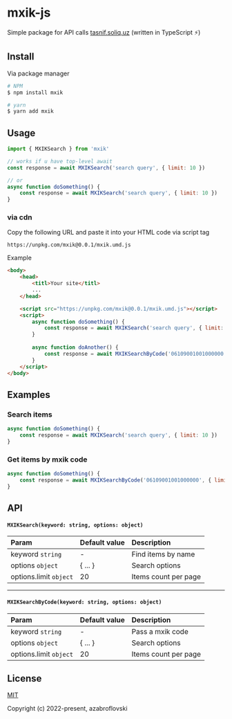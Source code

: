 # mxik-js

Simple package for API calls [tasnif.soliq.uz](https://tasnif.soliq.uz/)  (written in TypeScript ⚡) ️

## Install
Via package manager
```sh
# NPM
$ npm install mxik

# yarn
$ yarn add mxik
```

## Usage

```js
import { MXIKSearch } from 'mxik'

// works if u have top-level await
const response = await MXIKSearch('search query', { limit: 10 })

// or 
async function doSomething() {
    const response = await MXIKSearch('search query', { limit: 10 })
}
```

### via cdn
Copy the following URL and paste it into your HTML code via script tag
```
https://unpkg.com/mxik@0.0.1/mxik.umd.js
```

Example
```html
<body>
    <head>
        <titl>Your site</titl>
        ...
    </head>

    <script src="https://unpkg.com/mxik@0.0.1/mxik.umd.js"></script>
    <script>
        async function doSomething() {
            const response = await MXIKSearch('search query', { limit: 10 })
        }
        
        async function doAnother() {
            const response = await MXIKSearchByCode('06109001001000000', { limit: 10 })
        }
    </script>
</body>
```

## Examples

### Search items

```js
async function doSomething() {
    const response = await MXIKSearch('search query', { limit: 10 })
}
```


### Get items by mxik code

```js
async function doSomething() {
    const response = await MXIKSearchByCode('06109001001000000', { limit: 10 })
}
```

## API

#### `MXIKSearch(keyword: string, options: object)`
| Param                  | Default value | Description          |
|:-----------------------|:--------------|:---------------------|
| keyword `string`       | -             | Find items by name   |
| options `object`       | { ... }       | Search options       |
| options.limit `object` | 20            | Items count per page |

----

#### `MXIKSearchByCode(keyword: string, options: object)`
| Param                  | Default value | Description          |
|:-----------------------|:--------------|:---------------------|
| keyword `string`       | -             | Pass a mxik code     |
| options `object`       | { ... }       | Search options       |
| options.limit `object` | 20            | Items count per page |


## License

[MIT](https://opensource.org/licenses/MIT)

Copyright (c) 2022-present, azabroflovski
